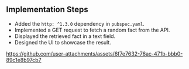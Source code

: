 ## Implementation Steps

- Added the `http: ^1.3.0` dependency in `pubspec.yaml`.
- Implemented a GET request to fetch a random fact from the API.
- Displayed the retrieved fact in a text field.
- Designed the UI to showcase the result.


https://github.com/user-attachments/assets/6f7e7632-76ac-471b-bbb0-89c1e8b97cb7
